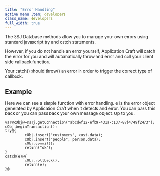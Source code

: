 ```yaml
---
title: "Error Handling"
active_menu_item: developers
class_name: developers
full_width: true
---
```



The SSJ Database methods allow you to manage your own errors using standard javascript try and catch statements.

However, if you do not handle an error yourself, Application Craft will catch the error for you and will automatically throw and error and call your client side callback function.

Your catch() should throw() an error in order to trigger the correct type of callback.

## Example

Here we can see a simple function with error handling. e is the error object generated by Application Craft when it detects and error. You can pass this back or you can pass back your own message object. Up to you.

    var@cObj@=@ssj.getConnection("abcdef12-efb9-431a-b137-87b4749f2473");
    cObj.beginTransaction();
    try@{
             cObj.insert("customers", cust.data);
             cObj.insert("people", person.data);
             cObj.commit();
             return("ok");
    }
    catch(e)@{
             cObj.rollback();
             return(e);
    }@
     
     
   

